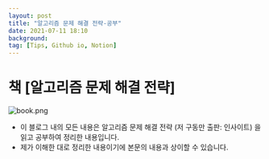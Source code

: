 ```yaml
---
layout: post
title: "알고리즘 문제 해결 전략-공부"
date: 2021-07-11 18:10
background: 
tag: [Tips, Github io, Notion]
---
```


# 책 [알고리즘 문제 해결 전략]

![book.png](G:\gitblog_posts\intro\intro\book.png)

- 이 블로그 내의 모든 내용은 알고리즘 문제 해결 전략 (저 구동만 출판: 인사이트) 을 읽고 공부하여 정리한 내용입니다.
- 제가 이해한 대로 정리한 내용이기에 본문의 내용과 상이할 수 있습니다.
